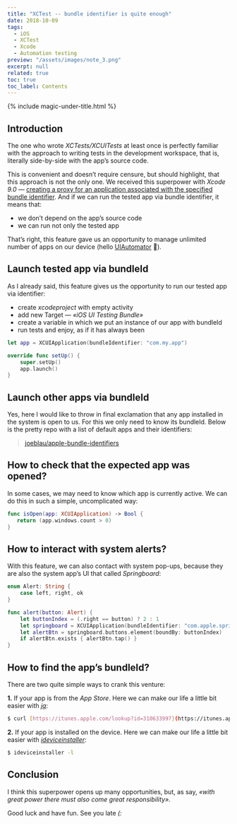 ```yaml
---
title: "XCTest -- bundle identifier is quite enough"
date: 2018-10-09
tags:
  - iOS
  - XCTest
  - Xcode
  - Automation testing
preview: "/assets/images/note_3.png"
excerpt: null
related: true
toc: true
toc_label: Contents
---
```


{% include magic-under-title.html %}

## Introduction

The one who wrote *XCTests/XCUITests* at least once is perfectly familiar with the approach to writing tests in the development workspace, that is, literally side-by-side with the app’s source code.

This is convenient and doesn’t require censure, but should highlight, that this approach is not the only one. We received this superpower with *Xcode 9.0* — [creating a proxy for an application associated with the specified bundle identifier](https://developer.apple.com/documentation/xctest/xcuiapplication/2879415-init). And if we can run the tested app via bundle identifier, it means that:

- we don’t depend on the app’s source code
- we can run not only the tested app

That’s right, this feature gave us an opportunity to manage unlimited number of apps on our device (hello [UIAutomator](https://developer.android.com/training/testing/ui-testing/uiautomator-testing) 🤖).

## Launch tested app via bundleId

As I already said, this feature gives us the opportunity to run our tested app via identifier:

- create *xcodeproject* with empty activity
- add new Target — *«iOS UI Testing Bundle»*
- create a variable in which we put an instance of our app with bundleId
- run tests and enjoy, as if it has always been

```swift
let app = XCUIApplication(bundleIdentifier: "com.my.app")

override func setUp() {
    super.setUp()
    app.launch()
}
```

## Launch other apps via bundleId

Yes, here I would like to throw in final exclamation that any app installed in the system is open to us. For this we only need to know its bundleId. Below is the pretty repo with a list of default apps and their identifiers:

> [joeblau/apple-bundle-identifiers](https://github.com/joeblau/apple-bundle-identifiers)

## How to check that the expected app was opened?

In some cases, we may need to know which app is currently active. We can do this in such a simple, uncomplicated way:

```swift
func isOpen(app: XCUIApplication) -> Bool {
   return (app.windows.count > 0)
}
```

## How to interact with system alerts?

With this feature, we can also contact with system pop-ups, because they are also the system app’s UI that called *Springboard*:

```swift
enum Alert: String {
    case left, right, ok
}

func alert(button: Alert) {
    let buttonIndex = (.right == button) ? 2 : 1
    let springboard = XCUIApplication(bundleIdentifier: "com.apple.springboard")
    let alertBtn = springboard.buttons.element(boundBy: buttonIndex)
    if alertBtn.exists { alertBtn.tap() }
}
```

## How to find the app’s bundleId?

There are two quite simple ways to crank this venture:

**1.** If your app is from the *App Store*. Here we can make our life a little bit easier with [*jq*](http://brewformulas.org/Jq):

```bash
$ curl [https://itunes.apple.com/lookup?id=310633997](https://itunes.apple.com/lookup?id=310633997) | jq -r '.results[0].bundleId'
```

**2.** If your app is installed on the device. Here we can make our life a little bit easier with [*ideviceinstaller*](http://brewformulas.org/Ideviceinstaller):

```bash
$ ideviceinstaller -l
```

## Conclusion

I think this superpower opens up many opportunities, but, as say, *«with great power there must also come great responsibility»*.

Good luck and have fun. See you late *(:*
